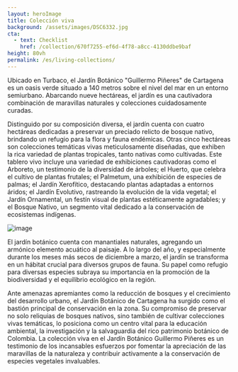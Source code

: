 ```yaml
---
layout: heroImage 
title: Colección viva
background: /assets/images/DSC6332.jpg
cta:
  - text: Checklist
    href: /collection/670f7255-ef6d-4f78-a8cc-4130ddbe9baf
height: 80vh
permalink: /es/living-collections/
---
```

Ubicado en Turbaco, el Jardín Botánico "Guillermo Piñeres" de Cartagena es un oasis verde situado a 140 metros sobre el nivel del mar en un entorno semiurbano. Abarcando nueve hectáreas, el jardín es una cautivadora combinación de maravillas naturales y colecciones cuidadosamente curadas.

Distinguido por su composición diversa, el jardín cuenta con cuatro hectáreas dedicadas a preservar un preciado relicto de bosque nativo, brindando un refugio para la flora y fauna endémicas. Otras cinco hectáreas son colecciones temáticas vivas meticulosamente diseñadas, que exhiben la rica variedad de plantas tropicales, tanto nativas como cultivadas. Este tablero vivo incluye una variedad de exhibiciones cautivadoras como el Arboreto, un testimonio de la diversidad de árboles; el Huerto, que celebra el cultivo de plantas frutales; el Palmetum, una exhibición de especies de palmas; el Jardín Xerofítico, destacando plantas adaptadas a entornos áridos; el Jardín Evolutivo, rastreando la evolución de la vida vegetal; el Jardín Ornamental, un festín visual de plantas estéticamente agradables; y el Bosque Nativo, un segmento vital dedicado a la conservación de ecosistemas indígenas.

![image](/assets/images/DSC6303.jpg)

El jardín botánico cuenta con manantiales naturales, agregando un armónico elemento acuático al paisaje. A lo largo del año, y especialmente durante los meses más secos de diciembre a marzo, el jardín se transforma en un hábitat crucial para diversos grupos de fauna. Su papel como refugio para diversas especies subraya su importancia en la promoción de la biodiversidad y el equilibrio ecológico en la región.

Ante amenazas apremiantes como la reducción de bosques y el crecimiento del desarrollo urbano, el Jardín Botánico de Cartagena ha surgido como el bastión principal de conservación en la zona. Su compromiso de preservar no solo reliquias de bosques nativos, sino también de cultivar colecciones vivas temáticas, lo posiciona como un centro vital para la educación ambiental, la investigación y la salvaguardia del rico patrimonio botánico de Colombia. La colección viva en el Jardín Botánico Guillermo Piñeres es un testimonio de los incansables esfuerzos por fomentar la apreciación de las maravillas de la naturaleza y contribuir activamente a la conservación de especies vegetales invaluables.